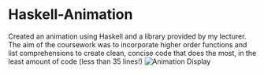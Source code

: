 # Haskell-Animation
Created an animation using Haskell and a library provided by my lecturer. The aim of the coursework was to incorporate higher order functions and list comprehensions to create clean, concise code that does the most, in the least amount of code (less than 35 lines!)
![Animation Display](MyAnimation.svg)
